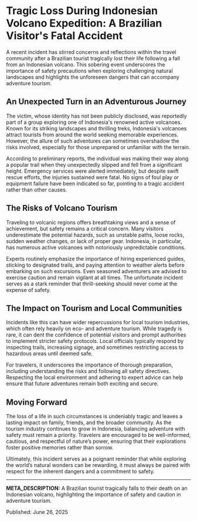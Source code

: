 # Tragic Loss During Indonesian Volcano Expedition: A Brazilian Visitor's Fatal Accident

A recent incident has stirred concerns and reflections within the travel community after a Brazilian tourist tragically lost their life following a fall from an Indonesian volcano. This sobering event underscores the importance of safety precautions when exploring challenging natural landscapes and highlights the unforeseen dangers that can accompany adventure tourism.

## An Unexpected Turn in an Adventurous Journey

The victim, whose identity has not been publicly disclosed, was reportedly part of a group exploring one of Indonesia's renowned active volcanoes. Known for its striking landscapes and thrilling treks, Indonesia's volcanoes attract tourists from around the world seeking memorable experiences. However, the allure of such adventures can sometimes overshadow the risks involved, especially for those unprepared or unfamiliar with the terrain.

According to preliminary reports, the individual was making their way along a popular trail when they unexpectedly slipped and fell from a significant height. Emergency services were alerted immediately, but despite swift rescue efforts, the injuries sustained were fatal. No signs of foul play or equipment failure have been indicated so far, pointing to a tragic accident rather than other causes.

## The Risks of Volcano Tourism

Traveling to volcanic regions offers breathtaking views and a sense of achievement, but safety remains a critical concern. Many visitors underestimate the potential hazards, such as unstable paths, loose rocks, sudden weather changes, or lack of proper gear. Indonesia, in particular, has numerous active volcanoes with notoriously unpredictable conditions.

Experts routinely emphasize the importance of hiring experienced guides, sticking to designated trails, and paying attention to weather alerts before embarking on such excursions. Even seasoned adventurers are advised to exercise caution and remain vigilant at all times. The unfortunate incident serves as a stark reminder that thrill-seeking should never come at the expense of safety.

## The Impact on Tourism and Local Communities

Incidents like this can have wider repercussions for local tourism industries, which often rely heavily on eco- and adventure tourism. While tragedy is rare, it can dent the confidence of potential visitors and prompt authorities to implement stricter safety protocols. Local officials typically respond by inspecting trails, increasing signage, and sometimes restricting access to hazardous areas until deemed safe.

For travelers, it underscores the importance of thorough preparation, including understanding the risks and following all safety directives. Respecting the local environment and adhering to expert advice can help ensure that future adventures remain both exciting and secure.

## Moving Forward

The loss of a life in such circumstances is undeniably tragic and leaves a lasting impact on family, friends, and the broader community. As the tourism industry continues to grow in Indonesia, balancing adventure with safety must remain a priority. Travelers are encouraged to be well-informed, cautious, and respectful of nature’s power, ensuring that their explorations foster positive memories rather than sorrow.

Ultimately, this incident serves as a poignant reminder that while exploring the world’s natural wonders can be rewarding, it must always be paired with respect for the inherent dangers and a commitment to safety.

---

**META_DESCRIPTION:** A Brazilian tourist tragically falls to their death on an Indonesian volcano, highlighting the importance of safety and caution in adventure tourism.

Published: June 26, 2025
